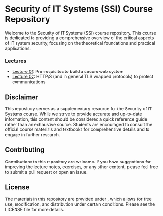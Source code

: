 # Security of IT Systems (SSI) Course Repository

Welcome to the Security of IT Systems (SSI) course repository. This course is 
dedicated to providing a comprehensive overview of the critical aspects of IT system 
security, focusing on the theoretical foundations and practical applications. 

### Lectures

- [Lecture 01](Lecture01): Pre-requisites to build a secure web system
- [Lecture 02](Lecture02): HTTP/S (and in general TLS wrapped protocols) to protect communications

## Disclaimer

This repository serves as a supplementary resource for the Security of IT Systems course. While we strive to provide accurate and up-to-date information, this content should be considered a quick reference guide rather than an exhaustive source. Students are encouraged to consult the official course materials and textbooks for comprehensive details and to engage in further research.

## Contributing

Contributions to this repository are welcome. If you have suggestions for improving the lecture notes, exercises, or any other content, please feel free to submit a pull request or open an issue.

## License

The materials in this repository are provided under , which allows for free use, modification, and distribution under certain conditions. Please see the LICENSE file for more details.


 
